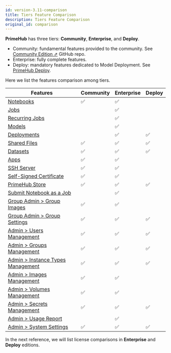 ```yaml
---
id: version-3.11-comparison
title: Tiers Feature Comparison
description: Tiers Feature Comparison
original_id: comparison
---
```


**PrimeHub** has three tiers: **Community**, **Enterprise**, and **Deploy**.

+ <span class="ce-only">Community</span>: fundamental features provided to the community. See [Community Edition &neArr;](https://github.com/InfuseAI/primehub) GitHub repo.
+ <span class="ee-only">Enterprise</span>: fully complete features.
+ <span class="deploy-only">Deploy</span>: mandatory features dedicated to Model Deployment. See [PrimeHub Deploy](deploy-index).

Here we list the features comparison among tiers.

|Features|<span class="ce-only">Community</span>|<span class="ee-only">Enterprise</span>|<span class="deploy-only">Deploy</span>|
|-|-|-|-|
|[Notebooks](quickstart/launch-project)|✅️ |✅️ ||
|[Jobs](job-submission-feature#jobs)||✅️ ||
|[Recurring Jobs](job-submission-feature#recurring-jobs)||✅️ ||
|[Models](model-management)||✅️ ||
|[Deployments](model-deployment-feature)||✅️ |✅️ |
|[Shared Files](shared-files)|✅️ |✅️ |✅️ |
|[Datasets](datasets)|✅️ |✅️ |✅️ |
|[Apps](primehub-app)|✅️ |✅️ ||
|[SSH Server](guide_manual/ssh-config)|✅️ |✅️ ||
|[Self-Signed Certificate](getting_started/configure-self-signed-ca)|✅️ |✅️ ||
|[PrimeHub Store](design/primehub-store)|✅️ |✅️ |✅️ |
|[Submit Notebook as a Job](ph-notebook-extension)||✅️ ||
|[Group Admin > Group Images](group-image)|✅️ |✅️ ||
|[Group Admin > Group Settings](group-setting)|✅️ |✅️ |✅️ |
|[Admin > Users Management](guide_manual/admin-user)|✅️ |✅️ |✅️ |
|[Admin > Groups Management](guide_manual/admin-group)|✅️ |✅️ |✅️ |
|[Admin > Instance Types Management](guide_manual/admin-instancetype)|✅️ |✅️ |✅️ |
|[Admin > Images Management](guide_manual/admin-image)|✅️ |✅️ ||
|[Admin > Volumes Management](guide_manual/admin-volume)|✅️ |✅️ ||
|[Admin > Secrets Management](guide_manual/admin-secret)|✅️ |✅️ |✅️ |
|[Admin > Usage Report](guide_manual/admin-report)||✅️ ||
|[Admin > System Settings](guide_manual/admin-system)|✅️ |✅️ |✅️ |

In the next reference, we will list license comparisons in **Enterprise** and **Deploy** editions.
